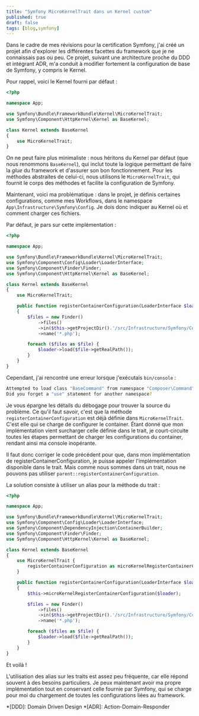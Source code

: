 ```yaml
---
title: "Symfony MicroKernelTrait dans un Kernel custom"
published: true
draft: false
tags: [blog,symfony]
---
```


Dans le cadre de mes révisions pour la certification Symfony, j'ai créé un projet afin d'explorer les différentes facettes
du framework que je ne connaissais pas ou peu. Ce projet, suivant une architecture proche du DDD et intégrant ADR, m'a
conduit à modifier fortement la configuration de base de Symfony, y compris le Kernel.

<!-- excerpt -->

Pour rappel, voici le Kernel fourni par défaut :

```php
<?php

namespace App;

use Symfony\Bundle\FrameworkBundle\Kernel\MicroKernelTrait;
use Symfony\Component\HttpKernel\Kernel as BaseKernel;

class Kernel extends BaseKernel
{
    use MicroKernelTrait;
}
```

On ne peut faire plus minimaliste : nous héritons du Kernel par défaut (que nous renommons `BaseKernel`), qui inclut toute
la logique permettant de faire la _glue_ du framework et d'assurer son bon fonctionnement. Pour les méthodes abstraites de
celui-ci, nous utilisons le `MicroKernelTrait`, qui fournit le corps des méthodes et facilite la configuration de Symfony.

Maintenant, voici ma problématique : dans le projet, je définis certaines configurations, comme mes Workflows, dans le
namespace `App\Infrastructure\Symfony\Config`. Je dois donc indiquer au Kernel où et comment charger ces fichiers.

Par défaut, je pars sur cette implémentation :

```php
<?php

namespace App;

use Symfony\Bundle\FrameworkBundle\Kernel\MicroKernelTrait;
use Symfony\Component\Config\Loader\LoaderInterface;
use Symfony\Component\Finder\Finder;
use Symfony\Component\HttpKernel\Kernel as BaseKernel;

class Kernel extends BaseKernel
{
    use MicroKernelTrait;

    public function registerContainerConfiguration(LoaderInterface $loader): void
    {
        $files = new Finder()
            ->files()
            ->in($this->getProjectDir().'/src/Infrastructure/Symfony/Config')
            ->name('*.php');

        foreach ($files as $file) {
            $loader->load($file->getRealPath());
        }
    }
}
```

Cependant, j'ai rencontré une erreur lorsque j'exécutais `bin/console` :

```bash
Attempted to load class "BaseCommand" from namespace "Composer\Command".
Did you forget a "use" statement for another namespace?
```

Je vous épargne les détails du débogage pour trouver la source du problème. Ce qu'il faut savoir, c'est que la méthode
`registerContainerConfiguration` est déjà définie dans `MicroKernelTrait`. C'est elle qui se charge de configurer le
container. Étant donné que mon implémentation vient surcharger celle définie dans le trait, je court-circuite toutes les
étapes permettant de charger les configurations du container, rendant ainsi ma console inopérante.

Il faut donc corriger le code précédent pour que, dans mon implémentation de registerContainerConfiguration, je puisse
appeler l'implémentation disponible dans le trait. Mais comme nous sommes dans un trait, nous ne pouvons pas utiliser
`parent::registerContainerConfiguration`.

La solution consiste à utiliser un alias pour la méthode du trait :

```php
<?php

namespace App;

use Symfony\Bundle\FrameworkBundle\Kernel\MicroKernelTrait;
use Symfony\Component\Config\Loader\LoaderInterface;
use Symfony\Component\DependencyInjection\ContainerBuilder;
use Symfony\Component\Finder\Finder;
use Symfony\Component\HttpKernel\Kernel as BaseKernel;

class Kernel extends BaseKernel
{
    use MicroKernelTrait {
        registerContainerConfiguration as microKernelRegisterContainerConfiguration;
    }

    public function registerContainerConfiguration(LoaderInterface $loader): void
    {
        $this->microKernelRegisterContainerConfiguration($loader);

        $files = new Finder()
            ->files()
            ->in($this->getProjectDir().'/src/Infrastructure/Symfony/Config')
            ->name('*.php');

        foreach ($files as $file) {
            $loader->load($file->getRealPath());
        }
    }
}
```

Et voilà !

L'utilisation des alias sur les traits est assez peu fréquente, car elle répond souvent à des besoins particuliers. Je
peux maintenant avoir ma propre implémentation tout en conservant celle fournie par Symfony, qui se charge pour moi du
chargement de toutes les configurations liées au framework.

*[DDD]: Domain Driven Design
*[ADR]: Action-Domain-Responder
